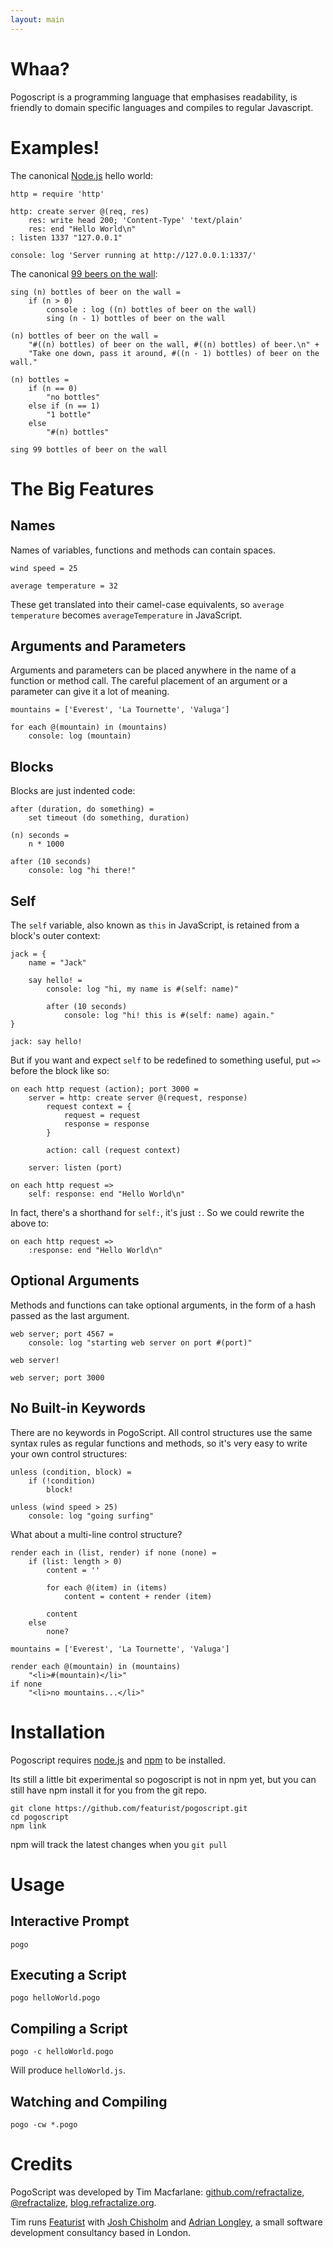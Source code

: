 ```yaml
---
layout: main
---
```


# Whaa?

Pogoscript is a programming language that emphasises readability, is friendly to domain specific languages and compiles to regular Javascript.

# Examples!

The canonical [Node.js](http://nodejs.org/) hello world:

    http = require 'http'

    http: create server @(req, res)
        res: write head 200; 'Content-Type' 'text/plain'
        res: end "Hello World\n"
    : listen 1337 "127.0.0.1"

    console: log 'Server running at http://127.0.0.1:1337/'

The canonical [99 beers on the wall](http://99-bottles-of-beer.net/):

    sing (n) bottles of beer on the wall =
        if (n > 0)
            console : log ((n) bottles of beer on the wall)
            sing (n - 1) bottles of beer on the wall

    (n) bottles of beer on the wall =
        "#((n) bottles) of beer on the wall, #((n) bottles) of beer.\n" +
        "Take one down, pass it around, #((n - 1) bottles) of beer on the wall."

    (n) bottles =
        if (n == 0)
            "no bottles"
        else if (n == 1)
            "1 bottle"
        else
            "#(n) bottles"

    sing 99 bottles of beer on the wall

# The Big Features

## Names

Names of variables, functions and methods can contain spaces.

    wind speed = 25
    
    average temperature = 32

These get translated into their camel-case equivalents, so `average temperature` becomes `averageTemperature` in JavaScript.

## Arguments and Parameters

Arguments and parameters can be placed anywhere in the name of a function or method call. The careful placement of an argument or a parameter can give it a lot of meaning.

    mountains = ['Everest', 'La Tournette', 'Valuga']

    for each @(mountain) in (mountains)
        console: log (mountain)

## Blocks

Blocks are just indented code:

    after (duration, do something) =
        set timeout (do something, duration)
    
    (n) seconds =
        n * 1000
    
    after (10 seconds)
        console: log "hi there!"

## Self

The `self` variable, also known as `this` in JavaScript, is retained from a block's outer context:

    jack = {
        name = "Jack"
        
        say hello! =
            console: log "hi, my name is #(self: name)"
            
            after (10 seconds)
                console: log "hi! this is #(self: name) again."
    }
    
    jack: say hello!

But if you want and expect `self` to be redefined to something useful, put `=>` before the block like so:

    on each http request (action); port 3000 =
        server = http: create server @(request, response)
            request context = {
                request = request
                response = response
            }
            
            action: call (request context)
            
        server: listen (port)
    
    on each http request =>
        self: response: end "Hello World\n"

In fact, there's a shorthand for `self:`, it's just `:`. So we could rewrite the above to:

    on each http request =>
        :response: end "Hello World\n"

## Optional Arguments

Methods and functions can take optional arguments, in the form of a hash passed as the last argument.

    web server; port 4567 =
        console: log "starting web server on port #(port)"
    
    web server!
    
    web server; port 3000

## No Built-in Keywords

There are no keywords in PogoScript. All control structures use the same syntax rules as regular functions and methods, so it's very easy to write your own control structures:

    unless (condition, block) =
        if (!condition)
            block!
    
    unless (wind speed > 25)
        console: log "going surfing"

What about a multi-line control structure?

    render each in (list, render) if none (none) =
        if (list: length > 0)
            content = ''
            
            for each @(item) in (items)
                content = content + render (item)
            
            content
        else
            none?

    mountains = ['Everest', 'La Tournette', 'Valuga']

    render each @(mountain) in (mountains)
        "<li>#(mountain)</li>"
    if none
        "<li>no mountains...</li>"

# Installation

Pogoscript requires [node.js](http://nodejs.org/) and [npm](http://npmjs.org/) to be installed.

Its still a little bit experimental so pogoscript is not in npm yet, but you can still have npm install it for you from the git repo.

    git clone https://github.com/featurist/pogoscript.git
    cd pogoscript
    npm link

npm will track the latest changes when you `git pull`

# Usage

## Interactive Prompt

    pogo

## Executing a Script

    pogo helloWorld.pogo

## Compiling a Script

    pogo -c helloWorld.pogo

Will produce `helloWorld.js`.

## Watching and Compiling

    pogo -cw *.pogo

# Credits

PogoScript was developed by Tim Macfarlane: [github.com/refractalize](http://github.com/refractalize), [@refractalize](http://twitter.com/refractalize), [blog.refractalize.org](http://blog.refractalize.org/).

Tim runs [Featurist](http://featurist.co.uk/) with [Josh Chisholm](http://github.com/joshski) and [Adrian Longley](http://github.com/adiel), a small software development consultancy based in London.